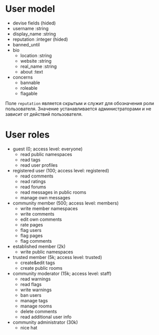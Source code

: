 User model
==========

 - devise fields (hided)
 - username :string
 - display_name :string
 - reputation :integer (hided)
 - banned_until
 - bio
	- location :string
	- website :string
	- real_name :string
	- about :text
 - concerns
	- bannable
    - roleable
    - flagable

Поле `reputation` является скрытым и служит для обозначения роли пользователя. Значение устанавливается администраторами и не зависит от действий пользователя.

User roles
==================

 * guest (0; access level: everyone)
	* read public namespaces
    * read tags
    * read user profiles
 * registered user (100; access level: registered)
	* read comments
	* read ratings
	* read forums
	* read messages in public rooms
	* manage own messages
 * community member (500; access level: members)
	* write member namespaces
    * write comments
    * edit own comments
    * rate pages
    * flag users
    * flag pages
    * flag comments
 * established member (2k)
 	* write public namespaces
 * trusted member (5k; access level: trusted)
	* create&edit tags
    * create public rooms
 * community moderator (15k; access level: staff)
 	* read warnings
	* read flags
	* write warnings
	* ban users
    * manage tags
	* manage rooms
    * delete comments
	* read additional user info
 * community administrator (30k)
	* nice hat























